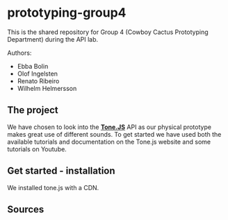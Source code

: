 # prototyping-group4
This is the shared repository for Group 4 (Cowboy Cactus Prototyping Department) during the API lab.

Authors: 
- Ebba Bolin
- Olof Ingelsten
- Renato Ribeiro
- Wilhelm Helmersson

## The project        
We have chosen to look into the **[Tone.JS](https://tonejs.github.io/)** API as our physical prototype makes great use of different sounds. To get started we have used both the available tutorials and documentation on the Tone.js website and some tutorials on Youtube. 

## Get started - installation 
We installed tone.js with a CDN. 
<script src="https://cdnjs.cloudflare.com/ajax/libs/tone/14.8.10/Tone.js"></script> 

## Sources

